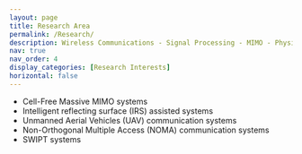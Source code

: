 ```yaml
---
layout: page
title: Research Area
permalink: /Research/
description: Wireless Communications - Signal Processing - MIMO - Physical Layer Security
nav: true
nav_order: 4
display_categories: [Research Interests]
horizontal: false
---
```


- Cell-Free Massive MIMO systems
- Intelligent reflecting surface (IRS) assisted systems
- Unmanned Aerial Vehicles (UAV) communication systems
- Non-Orthogonal Multiple Access (NOMA) communication systems
- SWIPT systems
